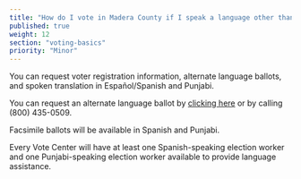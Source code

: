 ```yaml
---
title: "How do I vote in Madera County if I speak a language other than English?"
published: true
weight: 12
section: "voting-basics"
priority: "Minor"
---
```


You can request voter registration information, alternate language ballots, and spoken translation in Español/Spanish and Punjabi.  

You can request an alternate language ballot by [clicking here](https://votemadera.com/alternate-language-ballot/) or by calling (800) 435-0509.

Facsimile ballots will be available in Spanish and Punjabi.  

Every Vote Center will have at least one Spanish-speaking election worker and one Punjabi-speaking election worker available to provide language assistance.  

